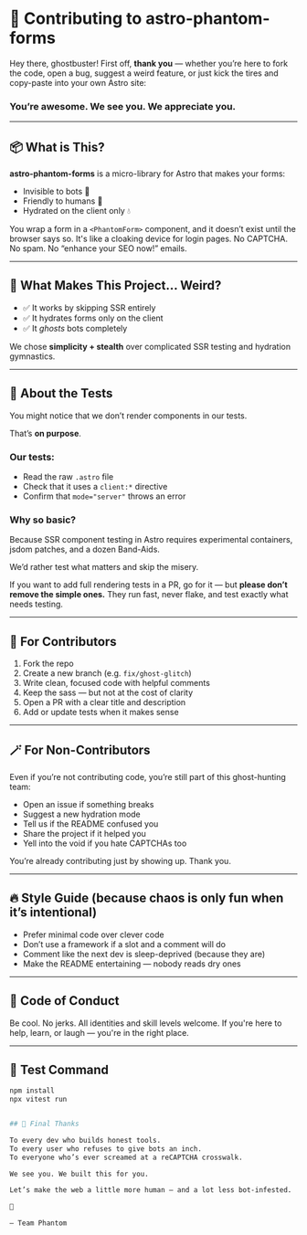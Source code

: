 # 👻 Contributing to astro-phantom-forms

Hey there, ghostbuster! First off, **thank you** — whether you’re here to fork the code, open a bug, suggest a weird feature, or just kick the tires and copy-paste into your own Astro site:

### You’re awesome. We see you. We appreciate you.

---

## 📦 What is This?

**astro-phantom-forms** is a micro-library for Astro that makes your forms:
- Invisible to bots 🤖
- Friendly to humans 🫶
- Hydrated on the client only 💧

You wrap a form in a `<PhantomForm>` component, and it doesn’t exist until the browser says so. It's like a cloaking device for login pages. No CAPTCHA. No spam. No “enhance your SEO now!” emails.

---

## 🧠 What Makes This Project... Weird?

- ✅ It works by skipping SSR entirely
- ✅ It hydrates forms only on the client
- ✅ It *ghosts* bots completely

We chose **simplicity + stealth** over complicated SSR testing and hydration gymnastics.

---

## 🧪 About the Tests

You might notice that we don’t render components in our tests.

That’s **on purpose**.

### Our tests:
- Read the raw `.astro` file
- Check that it uses a `client:*` directive
- Confirm that `mode="server"` throws an error

### Why so basic?

Because SSR component testing in Astro requires experimental containers, jsdom patches, and a dozen Band-Aids.

We’d rather test what matters and skip the misery.

If you want to add full rendering tests in a PR, go for it — but **please don’t remove the simple ones.** They run fast, never flake, and test exactly what needs testing.

---

## 🧰 For Contributors

1. Fork the repo
2. Create a new branch (e.g. `fix/ghost-glitch`)
3. Write clean, focused code with helpful comments
4. Keep the sass — but not at the cost of clarity
5. Open a PR with a clear title and description
6. Add or update tests when it makes sense

---

## 🪄 For Non-Contributors

Even if you’re not contributing code, you’re still part of this ghost-hunting team:

- Open an issue if something breaks
- Suggest a new hydration mode
- Tell us if the README confused you
- Share the project if it helped you
- Yell into the void if you hate CAPTCHAs too

You’re already contributing just by showing up. Thank you.

---

## 🔥 Style Guide (because chaos is only fun when it’s intentional)

- Prefer minimal code over clever code
- Don’t use a framework if a slot and a comment will do
- Comment like the next dev is sleep-deprived (because they are)
- Make the README entertaining — nobody reads dry ones

---

## 🙅 Code of Conduct

Be cool. No jerks.
All identities and skill levels welcome.
If you're here to help, learn, or laugh — you're in the right place.

---

## 🧪 Test Command

```bash
npm install
npx vitest run


## 📣 Final Thanks

To every dev who builds honest tools.
To every user who refuses to give bots an inch.
To everyone who’s ever screamed at a reCAPTCHA crosswalk.

We see you. We built this for you.

Let’s make the web a little more human — and a lot less bot-infested.

🖤

— Team Phantom